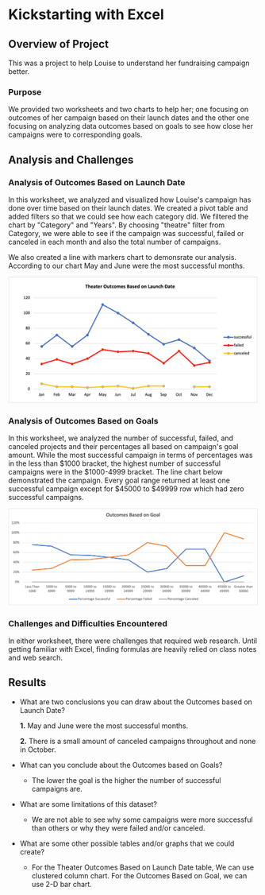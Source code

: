 # Kickstarting with Excel

## Overview of Project
This was a project to help Louise to understand her fundraising campaign better.  

### Purpose
We provided two worksheets and two charts to help her; one focusing on outcomes of her campaign based on their launch dates and the other one focusing on analyzing data outcomes based on goals to see how close her campaigns were to corresponding goals.
## Analysis and Challenges
### Analysis of Outcomes Based on Launch Date
In this worksheet, we analyzed and visualized how Louise's campaign has done over time based on their launch dates. We created a pivot table and added filters so that we could see how each category did. We filtered the chart by "Category" and "Years". By choosing "theatre" filter from Category, we were able to see if the campaign was successful, failed or canceled in each month and also the total number of campaigns. 

We also created a line with markers chart to demonsrate our analysis. According to our chart May and June were the most successful months.

![Theater Outcomes Based on Launch Date](resources/Theater_Outcomes_vs_Launch.png)

### Analysis of Outcomes Based on Goals

In this worksheet, we analyzed the number of successful, failed, and canceled projects and their percentages all based on campaign's goal amount. While the most successful campaign in terms of percentages was in the less than $1000 bracket, the highest number of successful campaigns were in the $1000-4999 bracket.
The line chart below demonstrated the campaign. Every goal range returned at least one successful campaign except for $45000 to $49999 row which had zero successful campaigns.


![Outcomes Based on Goal](resources/Outcomes_vs_Goals.png)


### Challenges and Difficulties Encountered
In either worksheet, there were challenges that required web research. Until getting familiar with Excel, finding formulas are heavily relied on class notes and web search.




## Results

- What are two conclusions you can draw about the Outcomes based on Launch Date?

	**1.**  May and June were the most successful months.
	
	**2.** There is a small amount of canceled campaigns throughout and none in October.


- What can you conclude about the Outcomes based on Goals?

	- The lower the goal is the higher the number of successful campaigns are.

- What are some limitations of this dataset?
	- We are not able to see why some campaigns were more successful than others or why they were failed and/or canceled.

- What are some other possible tables and/or graphs that we could create?
 	- For the Theater Outcomes Based on Launch Date table, We can use clustered column chart. For the Outcomes Based on Goal, we can use 2-D bar chart.